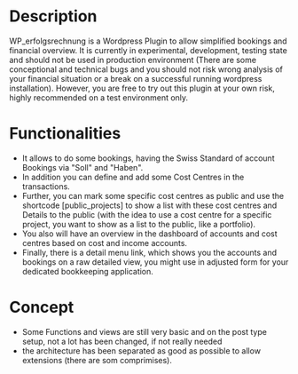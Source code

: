 # Description

WP_erfolgsrechnung is a Wordpress Plugin to allow simplified bookings and financial overview.
It is currently in experimental, development, testing state and should not be used in production environment 
(There are some conceptional and technical bugs and you should not risk wrong analysis of your financial situation or a break on a successful running wordpress installation).
However, you are free to try out this plugin at your own risk, highly recommended on a test environment only.

# Functionalities

- It allows to do some bookings, having the Swiss Standard of account Bookings via "Soll" and "Haben". 
- In addition you can define and add some Cost Centres in the transactions. 
- Further, you can mark some specific cost centres as public and use the shortcode [public_projects] to show a list with these cost centres and Details to the public (with the idea to use a cost centre for a specific project, you want to show as a list to the public, like a portfolio).
- You also  will have an overview in the dashboard of accounts and cost centres based on cost and income accounts.
- Finally, there is a detail menu link, which shows you the accounts and bookings on a raw detailed view, you might use in adjusted form for your dedicated bookkeeping application.

# Concept
  
- Some Functions and views are still very basic and on the post type setup, not a lot has been changed, if not really needed
- the architecture has been separated as good as possible to allow extensions (there are som comprimises).




